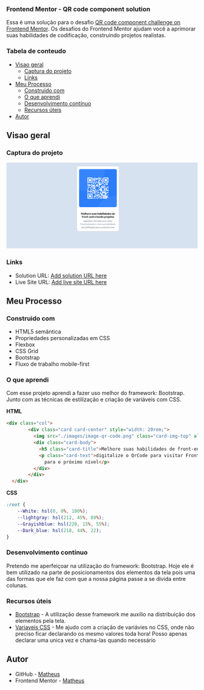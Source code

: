### Frontend Mentor - QR code component solution

Essa é uma solução para o desafio [QR code component challenge on Frontend Mentor](https://www.frontendmentor.io/challenges/qr-code-component-iux_sIO_H). Os desafios do Frontend Mentor ajudam você a aprimorar suas habilidades de codificação, construindo projetos realistas.

### Tabela de conteudo

- [Visao geral](#visao-geral)
  - [Captura do projeto](#captura-do-projeto)
  - [Links](#links)
- [Meu Processo](#meu-processo)
  - [Construido com](#construido-com)
  - [O que aprendi](#o-que-aprendi)
  - [Desenvolvimento contínuo](#desenvolvimento-contínuo)
  - [Recursos úteis](#recursos-úteis)
- [Autor](#autor)


## Visao geral

### Captura do projeto

![](./images/projeto_QrCode.png)


### Links

- Solution URL: [Add solution URL here](https://your-solution-url.com)
- Live Site URL: [Add live site URL here](https://your-live-site-url.com)

## Meu Processo

### Construido com

- HTML5 semântica
- Propriedades personalizadas em CSS
- Flexbox
- CSS Grid
- Bootstrap
- Fluxo de trabalho mobile-first


### O que aprendi

Com esse projeto aprendi a fazer uso melhor do framework: Bootstrap. Junto com as técnicas de estilização e criação de variáveis com CSS.

**HTML**
```html
<div class="col">
        <div class="card card-center" style="width: 20rem;">
          <img src="./images/image-qr-code.png" class="card-img-top" alt="QrCode do projeto">
          <div class="card-body">
            <h5 class="card-title">Melhore suas habilidades de front-end criando projetos</h5>
            <p class="card-text">digitalize o QrCode para visitar Frontendmentor e leve sua habilidade de codificação
              para o próximo nível</p>
          </div>
        </div>
  </div>
```
**CSS**
```css
:root {
    --White: hsl(0, 0%, 100%);
    --lightgray: hsl(212, 45%, 89%);
    --Grayishblue: hsl(220, 15%, 55%);
    --Dark_blue: hsl(218, 44%, 22);
}
```


### Desenvolvimento contínuo

Pretendo me aperfeiçoar na utilização do framework: Bootstrap. Hoje ele é bem utilizado na parte de posicionamentos dos elementos da tela pois uma das formas que ele faz com que a nossa página passe a se divida entre colunas.

### Recursos úteis

- [Bootstrap](https://getbootstrap.com/docs/5.3/layout/grid/) - A utilização desse framework me auxilio na distribuição dos elementos pela tela.
- [Variaveis CSS](https://developer.mozilla.org/pt-BR/docs/Web/CSS/Using_CSS_custom_properties) - Me ajudo com a criação de variávies no CSS, onde não preciso ficar declarando os mesmo valores toda hora! Posso apenas declarar uma unica vez e chama-las quando necessário


## Autor

- GitHub - [Matheus](https://github.com/DevMatheusBarba)
- Frontend Mentor - [Matheus](https://www.frontendmentor.io/profile/DevMatheusBarba)

